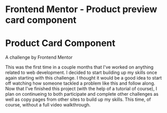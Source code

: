 # Frontend Mentor - Product preview card component

# Product Card Component

A challenge by Frontend Mentor

This was the first time in a couple months that I've worked on anything related to web development. I decided to start building up my skills once again starting with this challenge. I thought it would be a good idea to start off watching how someone tackled a problem like this and follow along. Now that I've finished this project (with the help of a tutorial of course), I plan on continueing to both participate and complete other challenges as well as copy pages from other sites to build up my skills. This time, of course, without a full video walkthrough.
